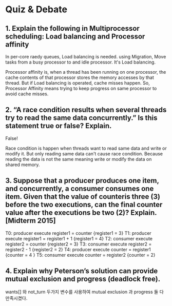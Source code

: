 # Quiz & Debate

## 1. Explain the following in Multiprocessor scheduling: Load balancing and Processor affinity

In per-core raedy queues, Load balancing is needed. using Migration, Move tasks from a busy processor to and idle processor. It's Load balancing.

Processor affinity is, when a thread has been running on one processor, the cache contents of that processor stores the memory accesses by that thread. But if Load balancing is operated, cache misses happen. So, Processor Affinity means trying to keep progress on same processor to avoid cache misses.

## 2. “A race condition results when several threads try to read the same data concurrently.” Is this statement true or false? Explain.

False!

Race condition is happen when threads want to read same data and write or modify it. But only reading same data can't cause race condition. Because reading the data is not the same meaning write or modify the data on shared memory.

## 3. Suppose that a producer produces one item, and concurrently, a consumer consumes one item. Given that the value of counteris three (3) before the two executions, can the final counter value after the executions be two (2)? Explain. [Midterm 2015]

T0: producer execute register1 = counter {register1 = 3}
T1: producer execute register1 = register1 + 1 {register1 = 4}
T2: consumer execute register2 = counter {register2 = 3}
T3: consumer execute register2 = register2 - 1 {register2 = 2}
T4: producer execute counter = register1 {counter = 4 }
T5: consumer execute counter = register2 {counter = 2}

## 4. Explain why Peterson’s solution can provide mutual exclusion and progress (deadlock free).

wants[] 와 not_turn 두가지 변수를 사용하여 mutual exclusion 과 progress 둘 다 만족시켰다.
